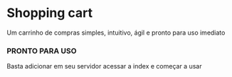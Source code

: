 # Shopping cart
Um carrinho de compras simples, intuitivo, ágil e pronto para uso imediato

### PRONTO PARA USO

Basta adicionar em seu servidor acessar a index e começar a usar
